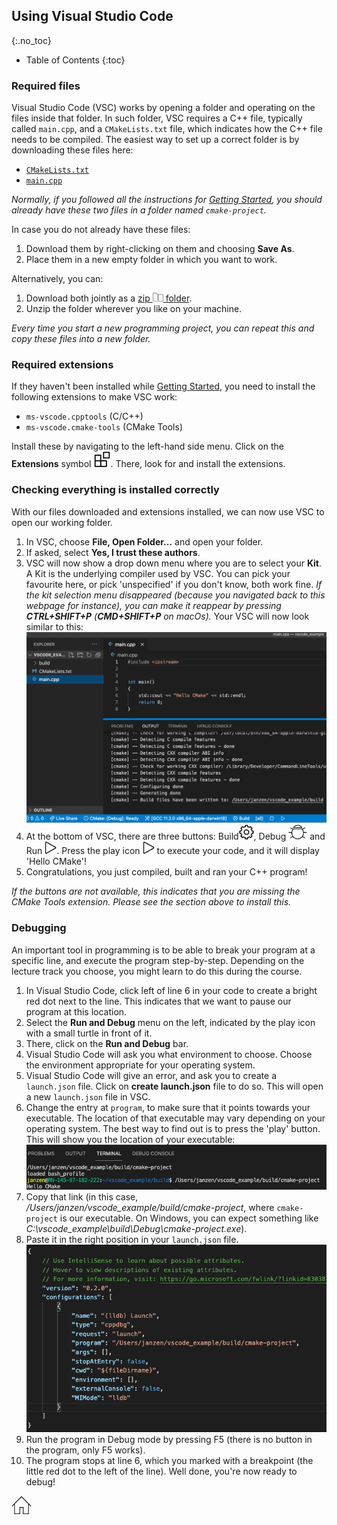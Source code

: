 ## Using Visual Studio Code
{:.no_toc}

* Table of Contents
{:toc}

### Required files

Visual Studio Code (VSC) works by opening a folder and operating on the files inside that folder. 
In such folder, VSC requires a C++ file, typically called `main.cpp`, and a `CMakeLists.txt` file, which indicates how the C++ file needs to be compiled.
The easiest way to set up a correct folder is by downloading these files here: 

- [`CMakeLists.txt`](https://github.com/HHildenbrandt/uwp_vscode_setup/blob/master/cmake-project/CMakeLists.txt)
- [`main.cpp`](https://github.com/HHildenbrandt/uwp_vscode_setup/blob/master/cmake-project/main.cpp)

*Normally, if you followed all the instructions for [Getting Started](https://rugtres.github.io/programming4biologists/getting-started), you should already have these two files in a folder named `cmake-project`.*

In case you do not already have these files:

1. Download them by right-clicking on them and choosing **Save As**. 
2. Place them in a new empty folder in which you want to work. 

Alternatively, you can: 

1. Download both jointly as a [zip ![zip](img/zip.png) folder](https://github.com/rugtres/cmake-project/archive/refs/heads/main.zip). 
2. Unzip the folder wherever you like on your machine.

*Every time you start a new programming project, you can repeat this and copy these files into a new folder.*

### Required extensions

If they haven't been installed while [Getting Started](https://rugtres.github.io/programming4biologists/getting-started), you need to install the following extensions to make VSC work:

- `ms-vscode.cpptools` (C/C++)
- `ms-vscode.cmake-tools` (CMake Tools)

Install these by navigating to the left-hand side menu. Click on the **Extensions** symbol ![ext](img/extensions.png). 
There, look for and install the extensions.

### Checking everything is installed correctly

With our files downloaded and extensions installed, we can now use VSC to open our working folder. 

1. In VSC, choose **File, Open Folder...** and open your folder. 
2. If asked, select **Yes, I trust these authors**. 
3. VSC will now show a drop down menu where you are to select your **Kit**. A Kit is the underlying compiler used by VSC. You can pick your favourite here, or pick 'unspecified' if you don't know, both work fine. *If the kit selection menu disappeared (because you navigated back to this webpage for instance), you can make it reappear by pressing **CTRL+SHIFT+P** (**CMD+SHIFT+P** on macOs).* Your VSC will now look similar to this: <img src="https://raw.githubusercontent.com/rugtres/programming4biologists/gh-pages/img/vscode.png" width = 500>
4. At the bottom of VSC, there are three buttons: Build![gear](img/gear_icon.png), Debug ![bug](img/debug_icon.png) and Run ![launch](img/launch.png). Press the play icon ![launch](img/launch.png) to execute your code, and it will display 'Hello CMake'! 
5. Congratulations, you just compiled, built and ran your C++ program!

*If the buttons are not available, this indicates that you are missing the CMake Tools extension. Please see the section above to install this.*

### Debugging

An important tool in programming is to be able to break your program at a specific line, and execute the program step-by-step. Depending on the lecture track you choose, you might learn to do this during the course.

1. In Visual Studio Code, click left of line 6 in your code to create a bright red dot next to the line. This indicates that we want to pause our program at this location. 
2. Select the **Run and Debug** menu on the left, indicated by the play icon with a small turtle in front of it.
3. There, click on the **Run and Debug** bar. 
4. Visual Studio Code will ask you what environment to choose. Choose the environment appropriate for your operating system. 
5. Visual Studio Code will give an error, and ask you to create a `launch.json` file. Click on **create launch.json** file to do so. This will open a new `launch.json` file in VSC. 
6. Change the entry at `program`, to make sure that it points towards your executable. The location of that executable may vary depending on your operating system. The best way to find out is to press the 'play' button. This will show you the location of your executable: <img src="https://raw.githubusercontent.com/rugtres/programming4biologists/gh-pages/img/program_link.png" width = 500>
7. Copy that link (in this case, */Users/janzen/vscode_example/build/cmake-project*, where `cmake-project` is our executable. On Windows, you can expect something like *C:\\vscode_example\\build\\Debug\\cmake-project.exe*). 
8. Paste it in the right position in your `launch.json` file. <img src="https://raw.githubusercontent.com/rugtres/programming4biologists/gh-pages/img/launch_json_macos.png" width = 500>
9. Run the program in Debug mode by pressing F5 (there is no button in the program, only F5 works). 
10. The program stops at line 6, which you marked with a breakpoint (the little red dot to the left of the line). Well done, you're now ready to debug!

[![Home](/img/home.jpg)](https://rugtres.github.io/programming4biologists/)
